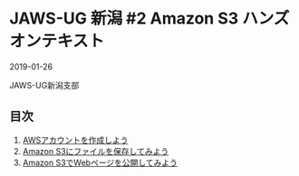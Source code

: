 # JAWS-UG 新潟 #2 Amazon S3 ハンズオンテキスト

2019-01-26

JAWS-UG新潟支部

## 目次

1. [AWSアカウントを作成しよう](./01_registration.html)
2. [Amazon S3にファイルを保存してみよう](./02_handson_s3_01.html)
3. [Amazon S3でWebページを公開してみよう](./03_handson_s3_02.html)
